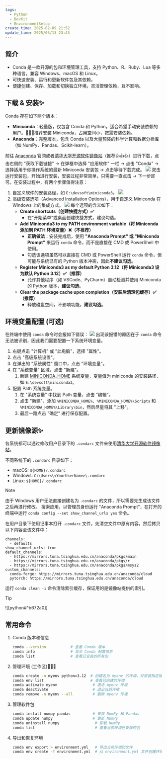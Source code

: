 ```yaml
---
tags:
  - Python
  - DevKit
  - EnvironmentSetup
create_time: 2025-02-09 21:52
update_time: 2025/03/13 23:43
---
```


## 简介

- Conda 是一款开源的包和环境管理工具，支持 Python、R、Ruby、Lua 等多种语言，兼容 Windows、macOS 和 Linux。
- 可快速安装、运行和更新软件包及其依赖。
- 便捷创建、保存、加载和切换独立环境，灵活管理依赖，互不影响。

## 下载 & 安装✨

Conda 存在如下两个版本：

- **Miniconda**：轻量版，仅包含 Conda 和 Python，适合希望手动安装依赖的用户。🚀🚀🚀推荐安装 Miniconda，占用空间小，按需安装依赖。
- **Anaconda**：完整版本，包含 Conda 以及大量预装的科学计算和数据分析库（如 NumPy、Pandas、Scikit-learn）。

前往 [Anaconda](https://www.anaconda.com/download/#) 官网或者[清华大学开源软件镜像站](https://mirrors.tuna.tsinghua.edu.cn/)（推荐👍👍👍）进行下载，点击右侧的 "获取下载链接" → 在弹框中选择 "应用软件" 一栏 → 点击 "Conda" → 选择适用于你操作系统的最新 Miniconda 安装包 → 点击等待下载完成。
![](https://img.xiaorang.fun/202502111750222.png)
双击运行安装包，开始进行安装，安装过程非常简单，只需要一直点击 → 下一步即可。在安装过程中，有两个步骤值得注意：
1. 自定义软件的安装路径，如 `E:\devsoft\miniconda3`。
	![](https://img.xiaorang.fun/202502111750224.png)
2. 高级安装选项（Advanced Installation Options），用于自定义 Miniconda 在 Windows 上的集成方式。
	![](https://img.xiaorang.fun/202502111750225.png)
	每个选项的含义如下：
	- **Create shortcuts（创建快捷方式）✅**
		- 在"开始菜单"或桌面创建快捷方式，建议勾选。
	- **Add Miniconda3 to my PATH environment variable（将 Miniconda 添加到 PATH 环境变量）❌（不推荐）**
		- **正确做法**：安装完成后，使用 **"Anaconda Prompt" 或 "Miniconda Prompt"** 来运行 `conda` 命令，而不是直接在 CMD 或 PowerShell 中使用。
		- 勾选该选项虽然可以直接在 CMD 或 PowerShell 运行 `conda` 命令，但可能与系统已有的 Python 版本冲突，因此**不建议勾选**。
	- **Register Miniconda3 as my default Python 3.12（将 Miniconda3 设为默认 Python 3.12）✅（推荐）**
	    - 允许其他程序（如 VSCode、PyCharm）自动检测并使用 Miniconda 的 Python 版本，**建议勾选**。
	- **Clear the package cache upon completion（安装后清理包缓存）✅（推荐）**
	    - 释放磁盘空间，不影响功能，**建议勾选**。

## 环境变量配置 (可选)

在终端中使用 `conda` 命令时会报如下错误：
![](https://img.xiaorang.fun/202502111750226.png)
出现该报错的原因在于 `conda` 命令无法被识别，因此我们需要配置一下系统环境变量。

1. 右键点击 "计算机" 或 "此电脑"，选择 "属性"。
2. 点击 "高级系统设置"。
3. 在弹出的 "系统属性" 窗口中，点击 "环境变量"。
4. 在 "系统变量" 区域，点击 "新建"。
    1. 新建 <u>MINICONDA_HOME</u> 系统变量，变量值为 miniconda 的安装路径，如 `E:\devsoft\miniconda3`。
5. 配置 Path 系统变量。
    1. 在 "系统变量" 中找到 Path 变量，点击 "编辑"。
    2. 点击 "新建"，添加 `%MINICONDA_HOME%`、`%MINICONDA_HOME%\Scripts` 和 `%MINICONDA_HOME%\Library\bin`，然后尽量将其 "上移"。
    3. 最后一路点击 "确定" 进行保存配置。

## 更新镜像源✨

各系统都可以通过修改用户目录下的 `.condarc` 文件来使用[清华大学开源软件镜像站](https://mirrors.tuna.tsinghua.edu.cn/help/anaconda/)。

不同系统下的 `.condarc` 目录如下：
- macOS: `${HOME}/.condarc`
- Windows: `C:\Users\<YourUserName>\.condarc`
- Linux: `${HOME}/.condarc`

> [!note]
> 由于 Windows 用户无法直接创建名为 `.condarc` 的文件，所以需要先生成该文件之后再进行修改。
> 搜索应用，以管理员身份运行 "Anaconda Prompt"，在打开的终端中运行 `conda config --set show_channel_urls yes` 命令。

在用户目录下使用记事本打开 `.condarc` 文件，先清空文件中原有内容，然后拷贝以下内容至该文件中：

```
channels:
  - defaults
show_channel_urls: true
default_channels:
  - https://mirrors.tuna.tsinghua.edu.cn/anaconda/pkgs/main
  - https://mirrors.tuna.tsinghua.edu.cn/anaconda/pkgs/r
  - https://mirrors.tuna.tsinghua.edu.cn/anaconda/pkgs/msys2
custom_channels:
  conda-forge: https://mirrors.tuna.tsinghua.edu.cn/anaconda/cloud
  pytorch: https://mirrors.tuna.tsinghua.edu.cn/anaconda/cloud
```

运行 `conda clean -i` 命令清除索引缓存，保证用的是镜像站提供的索引。

> [!tip]
> ![[python#^b672a0]]

## 常用命令

1. Conda 版本和信息

	```bash
	conda --version           # 查看 Conda 版本
	conda info                # 显示 Conda 配置信息
	conda list                # 查看已安装的所有包
	```

2. 管理环境 (工作区)🚀🚀🚀

	```bash
	conda create -n myenv python=3.12  # 创建名为 myenv 的环境，并安装指定版本的 Python
	conda env list                     # 查看已创建的环境
	conda activate myenv                # 激活 myenv 环境
	conda deactivate                    # 退出当前环境
	conda remove -n myenv --all         # 删除 myenv 环境
	```

3. 管理软件包

	```bash
	conda install numpy pandas          # 安装 NumPy 和 Pandas
	conda update numpy                  # 更新 NumPy
	conda uninstall numpy                # 卸载 NumPy
	conda list                           # 查看当前环境已安装的包
	```

4. 导出和恢复环境

	```bash
	conda env export > environment.yml   # 导出当前环境到文件
	conda env create -f environment.yml  # 从 environment.yml 文件创建环境
	```
